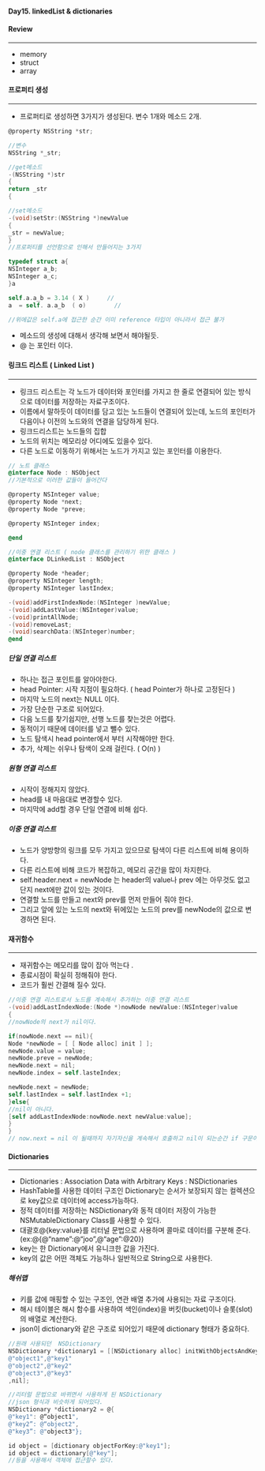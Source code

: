 #### **Day15. linkedList & dictionaries**
#### Review
***
- memory
- struct
- array

#### 프로퍼티 생성
***
- 프로퍼티로 생성하면 3가지가 생성된다. 변수 1개와 메소드 2개.
```objective-c
@property NSString *str;

//변수
NSString *_str;

//get메소드
-(NSString *)str
{
return _str
{

//set메소드
-(void)setStr:(NSString *)newValue
{
_str = newValue;
}
//프로퍼티를 선언함으로 인해서 만들어지는 3가지

typedef struct a{
NSInteger a_b;
NSInteger a_c;
}a

self.a.a_b = 3.14 ( X )     //
a  = self. a.a_b  ( o)        //

//위에값은 self.a에 접근한 순간 이미 reference 타입이 아니라서 접근 불가

```
- 메소드의 생성에 대해서 생각해 보면서 해야될듯.
- @ 는 포인터 이다.

#### 링크드 리스트 ( Linked List )
***
- 링크드 리스트는 각 노드가 데이터와 포인터를 가지고 한 줄로 연결되어 있는 방식으로 데이터를 저장하는 자료구조이다.
- 이름에서 말하듯이 데이터를 담고 있는 노드들이 연결되어 있는데, 노드의 포인터가 다음이나 이전의 노드와의 연결을 담당하게 된다.
- 링크드리스트는 노드들의 집합
- 노드의 위치는 메모리상 어디에도 있을수 있다.
- 다른 노드로 이동하기 위해서는 노드가 가지고 있는 포인터를 이용한다.

```objective-c
// 노트 클래스
@interface Node : NSObject
//기본적으로 이러한 값들이 들어간다

@property NSInteger value;
@property Node *next;
@property Node *preve;

@property NSInteger index;

@end

//이중 연결 리스트 ( node 클래스를 관리하기 위한 클래스 )
@interface DLinkedList : NSObject

@property Node *header;
@property NSInteger length;
@property NSInteger lastIndex;

-(void)addFirstIndexNode:(NSInteger )newValue;
-(void)addLastValue:(NSInteger)value;
-(void)printAllNode;
-(void)removeLast;
-(void)searchData:(NSInteger)number;
@end
```

##### 단일 연결 리스트

- 하나는 접근 포인트를 알아야한다.
- head Pointer: 시작 지점이 필요하다. ( head Pointer가 하나로 고정된다 )
- 마지막 노드의 next는 NULL 이다.
- 가장 단순한 구조로 되어있다.
- 다음 노드를 찾기쉽지만, 선행 노드를 찾는것은 어렵다.
- 동적이기 때문에 데이터를 넣고 뺄수 있다.
- 노드 탐색시 head pointer에서 부터 시작해야만 한다.
- 추가, 삭제는 쉬우나 탐색이 오래 걸린다. ( O(n) )

##### 원형 연결 리스트

- 시작이 정해지지 않았다.
- head를 내 마음대로 변경할수 있다.
- 마지막에 add할 경우 단일 연결에 비해 쉽다.

##### 이중 연결 리스트

- 노드가 양방향의 링크를 모두 가지고 있으므로 탐색이 다른 리스트에 비해 용이하다.
- 다른 리스트에 비해 코드가 복잡하고, 메모리 공간을 많이 차지한다.
- self.header.next = newNode 는 header의 value나 prev 에는 아무것도 없고 단지 next에만 값이 있는 것이다.
- 연결할 노드를 만들고 next와 prev를 먼저 만들어 줘야 한다.
- 그리고 앞에 있는 노드의 next와 뒤에있는 노드의 prev를 newNode의 값으로 변경하면 된다.

#### 재귀함수
***
- 재귀함수는 메모리를 많이 잡아 먹는다 .
- 종료시점이 확실히 정해줘야 한다.
- 코드가 훨씬 간결해 질수 있다. 
```objective-c
//이중 연결 리스트로서 노드를 계속해서 추가하는 이중 연결 리스트
-(void)addLastIndexNode:(Node *)nowNode newValue:(NSInteger)value
{
//nowNode의 next가 nil이다.

if(nowNode.next == nil){
Node *newNode = [ [ Node alloc] init ] ];
newNode.value = value;
newNode.preve = newNode;
newNode.next = nil;
newNode.index = self.lasteIndex;

newNode.next = newNode;
self.lastIndex = self.lastIndex +1;
}else{
//nil이 아니다.
[self addLastIndexNode:nowNode.next newValue:value];
}
}
// now.next = nil 이 될때까지 자기자신을 계속해서 호출하고 nil이 되는순간 if 구문이 실행되고 멈춘다. 
```
#### Dictionaries
***
- Dictionaries : Association Data with Arbitrary Keys : NSDictionaries
- HashTable를 사용한 데이터 구조인 Dictionary는 순서가 보장되지 않는 컬렉션으로  key값으로 데이터에 access가능하다.
- 정적 데이터를 저장하는 NSDictionary와 동적 데이터 저장이 가능한 NSMutableDictionary Class를 사용할 수 있다.
- 대괄호@{key:value}를 리터널 문법으로 사용하며 콜마로 데이터를 구분해 준다.(ex:@{@“name”:@“joo”,@“age”:@20})
- key는 한 Dictionary에서 유니크한 값을 가진다.
- key의 값은 어떤 객체도 가능하나 일반적으로 String으로 사용한다.

##### 해쉬맵 
- 키를 값에 매핑할 수 있는 구조인, 연관 배열 추가에 사용되는 자료 구조이다.
- 해시 테이블은 해시 함수를 사용하여 색인(index)을 버킷(bucket)이나 슬롯(slot)의 배열로 계산한다.
- json이 dictionary와 같은 구조로 되어있기 때문에 dictionary 형태가 중요하다.
```objective-c
//원래 사용되던  NSDictionary
NSDictionary *dictionary1 = [[NSDictionary alloc] initWithObjectsAndKeys:
@"object1",@"key1"
@"object2",@"key2"
@"object3",@"key3"
,nil];

//리터럴 문법으로 바뀌면서 사용하게 된 NSDictionary
//json 형식과 비슷하게 되어있다.
NSDictionary *dictionary2 = @{
@"key1": @“object1",
@"key2”: @“object2",
@"key3”: @"object3"};

id object = [dictionary objectForKey:@"key1"];
id object = dictionary[@"key"];
//등을 사용해서 객체에 접근할수 있다.
```
